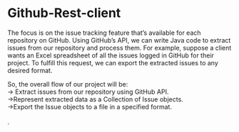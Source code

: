 # Github-Rest-client

The focus is on the issue tracking feature that’s available for each repository on GitHub. Using
GitHub’s API, we can write Java code to extract issues from our repository and process them.
For example, suppose a client wants an Excel spreadsheet of all the issues logged in GitHub for
their project. To fulfill this request, we can export the extracted issues to any desired format.

So, the overall flow of our project will be:<br>
-> Extract issues from our repository using GitHub API.<br>
->Represent extracted data as a Collection of Issue objects.<br>
->Export the Issue objects to a file in a specified format.<br><br>.
